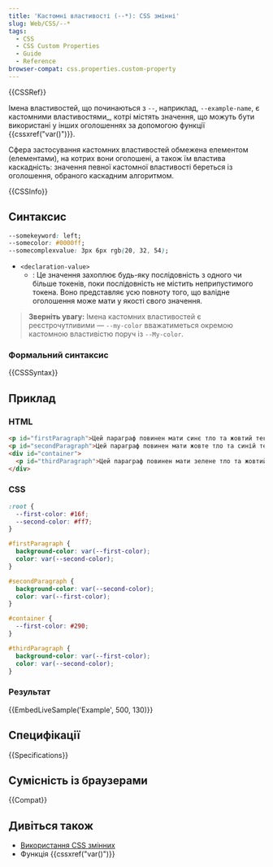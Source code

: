 ```yaml
---
title: 'Кастомні властивості (--*): CSS змінні'
slug: Web/CSS/--*
tags:
  - CSS
  - CSS Custom Properties
  - Guide
  - Reference
browser-compat: css.properties.custom-property
---
```

{{CSSRef}}

Імена властивостей, що починаються з `--`, наприклад, `--example-name`, є кастомними властивостями_, котрі містять значення, що можуть бути використані у інших оголошеннях за допомогою функції {{cssxref("var()")}}.

Сфера застосування кастомних властивостей обмежена елементом (елементами), на котрих вони оголошені, а також їм властива каскадність: значення певної кастомної властивості береться із оголошення, обраного каскадним алгоритмом.

{{CSSInfo}}

## Синтаксис

```css
--somekeyword: left;
--somecolor: #0000ff;
--somecomplexvalue: 3px 6px rgb(20, 32, 54);
```

- `<declaration-value>`
  - : Це значення захоплює будь-яку послідовність з одного чи більше токенів, поки послідовність не містить неприпустимого токена. Воно представляє усю повноту того, що валідне оголошення може мати у якості свого значення.

> **Зверніть увагу:** Імена кастомних властивостей є реєстрочутливими — `--my-color` вважатиметься окремою кастомною властивістю поруч із `--My-color`.

### Формальний синтаксис

{{CSSSyntax}}

## Приклад

### HTML

```html
<p id="firstParagraph">Цей параграф повинен мати синє тло та жовтий текст.</p>
<p id="secondParagraph">Цей параграф повинен мати жовте тло та синій текст.</p>
<div id="container">
  <p id="thirdParagraph">Цей параграф повинен мати зелене тло та жовтий текст.</p>
</div>
```

### CSS

```css
:root {
  --first-color: #16f;
  --second-color: #ff7;
}

#firstParagraph {
  background-color: var(--first-color);
  color: var(--second-color);
}

#secondParagraph {
  background-color: var(--second-color);
  color: var(--first-color);
}

#container {
  --first-color: #290;
}

#thirdParagraph {
  background-color: var(--first-color);
  color: var(--second-color);
}
```

### Результат

{{EmbedLiveSample('Example', 500, 130)}}

## Специфікації

{{Specifications}}

## Сумісність із браузерами

{{Compat}}

## Дивіться також

- [Використання CSS змінних](/uk/docs/Web/CSS/Using_CSS_custom_properties)
- Функція {{cssxref("var()")}}
